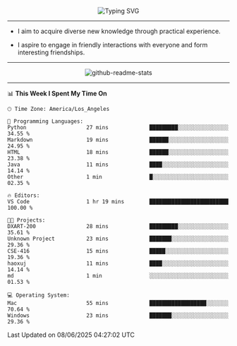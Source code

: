 <p align="center">
  <img src="https://readme-typing-svg.demolab.com?font=Fira+Code&weight=500&size=32&duration=2500&pause=1600&center=true&vCenter=true&random=false&width=1024&height=64&lines=Hi+there+%F0%9F%91%8B;I'm+delighted+you+could+make+it+here+%F0%9F%8E%89;I'm+Harry%2C+a+college+student+still+finding+my+way" alt="Typing SVG" />
</p>


---


- I aim to acquire diverse new knowledge through practical experience.

- I aspire to engage in friendly interactions with everyone and form interesting friendships.


---


<p align="center">
  <img src="https://github-readme-stats.vercel.app/api?username=Harry-Jing&show_icons=true" alt="github-readme-stats"/>
</p>


---

<!--START_SECTION:waka-->
📊 **This Week I Spent My Time On** 

```text
🕑︎ Time Zone: America/Los_Angeles

💬 Programming Languages: 
Python                   27 mins             █████████░░░░░░░░░░░░░░░░   34.55 % 
Markdown                 19 mins             ██████░░░░░░░░░░░░░░░░░░░   24.95 % 
HTML                     18 mins             ██████░░░░░░░░░░░░░░░░░░░   23.38 % 
Java                     11 mins             ████░░░░░░░░░░░░░░░░░░░░░   14.14 % 
Other                    1 min               █░░░░░░░░░░░░░░░░░░░░░░░░   02.35 % 

🔥 Editors: 
VS Code                  1 hr 19 mins        █████████████████████████   100.00 % 

🐱‍💻 Projects: 
DXART-200                28 mins             █████████░░░░░░░░░░░░░░░░   35.61 % 
Unknown Project          23 mins             ███████░░░░░░░░░░░░░░░░░░   29.36 % 
CSE-416                  15 mins             █████░░░░░░░░░░░░░░░░░░░░   19.36 % 
haoxuj                   11 mins             ████░░░░░░░░░░░░░░░░░░░░░   14.14 % 
md                       1 min               ░░░░░░░░░░░░░░░░░░░░░░░░░   01.53 % 

💻 Operating System: 
Mac                      55 mins             ██████████████████░░░░░░░   70.64 % 
Windows                  23 mins             ███████░░░░░░░░░░░░░░░░░░   29.36 % 
```


 Last Updated on 08/06/2025 04:27:02 UTC
<!--END_SECTION:waka-->
